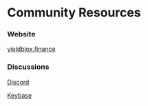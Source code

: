 # Community Resources

### Website

[yieldblox.finance](https://www.yieldblox.finance)

### Discussions

[Discord](https://discord.gg/XQ6YS5usCe)

[Keybase](https://keybase.io/team/script3)
